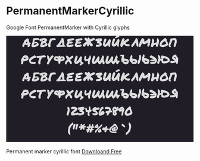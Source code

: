 # PermanentMarkerCyrillic

Google Font PermanentMarker with Cyrillic glyphs 



![drawing](font.png)

Permanent marker cyrillic font [Downloand Free](https://github.com/maukur/PermanentMarkerCyrillic/raw/main/font.png)
